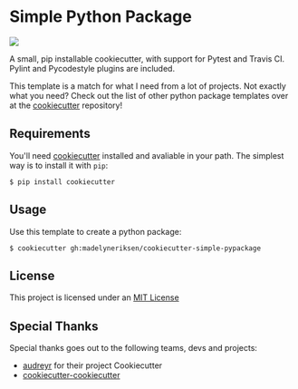 Simple Python Package
=====================
![](https://travis-ci.org/madelyneriksen/cookiecutter-simple-pypackage.svg?branch=master)

A small, pip installable cookiecutter, with support for Pytest and Travis CI. Pylint and Pycodestyle plugins are included.

This template is a match for what I need from a lot of projects. Not exactly what you need? Check out the list of other python package templates over at the [cookiecutter](https://github.com/audreyr/cookiecutter) repository!

## Requirements
You'll need [cookiecutter](https://github.com/audreyr/cookiecutter) installed and avaliable in your path. The simplest way is to install it with `pip`:
```
$ pip install cookiecutter
```

## Usage
Use this template to create a python package:
```
$ cookiecutter gh:madelyneriksen/cookiecutter-simple-pypackage
```

## License
This project is licensed under an [MIT License](/LICENSE)

## Special Thanks
Special thanks goes out to the following teams, devs and projects:
* [audreyr](https://github.com/audreyr) for their project Cookiecutter
* [cookiecutter-cookiecutter](https://github.com/eviweb/cookiecutter-template)

